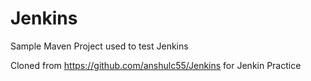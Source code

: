 # Jenkins
Sample Maven Project used to test Jenkins

Cloned from https://github.com/anshulc55/Jenkins for Jenkin Practice
